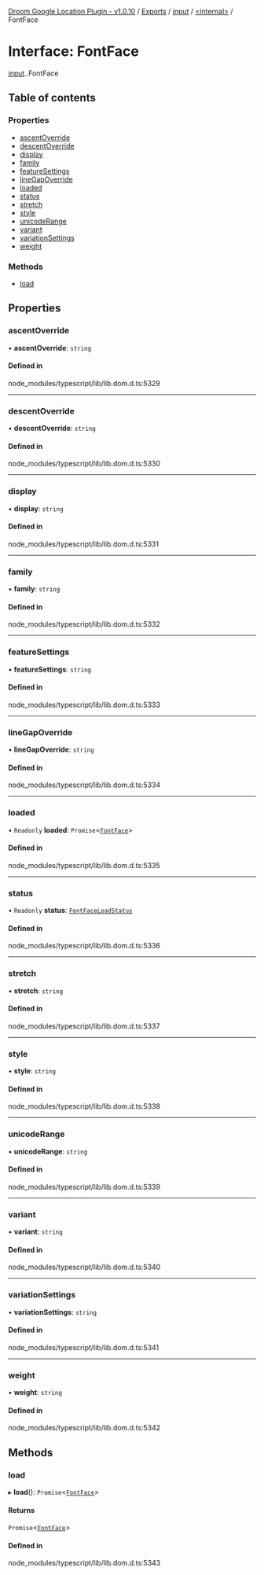[Droom Google Location Plugin - v1.0.10](../README.md) / [Exports](../modules.md) / [input](../modules/input.md) / [<internal\>](../modules/input._internal_.md) / FontFace

# Interface: FontFace

[input](../modules/input.md).[<internal>](../modules/input._internal_.md).FontFace

## Table of contents

### Properties

- [ascentOverride](input._internal_.FontFace.md#ascentoverride)
- [descentOverride](input._internal_.FontFace.md#descentoverride)
- [display](input._internal_.FontFace.md#display)
- [family](input._internal_.FontFace.md#family)
- [featureSettings](input._internal_.FontFace.md#featuresettings)
- [lineGapOverride](input._internal_.FontFace.md#linegapoverride)
- [loaded](input._internal_.FontFace.md#loaded)
- [status](input._internal_.FontFace.md#status)
- [stretch](input._internal_.FontFace.md#stretch)
- [style](input._internal_.FontFace.md#style)
- [unicodeRange](input._internal_.FontFace.md#unicoderange)
- [variant](input._internal_.FontFace.md#variant)
- [variationSettings](input._internal_.FontFace.md#variationsettings)
- [weight](input._internal_.FontFace.md#weight)

### Methods

- [load](input._internal_.FontFace.md#load)

## Properties

### ascentOverride

• **ascentOverride**: `string`

#### Defined in

node_modules/typescript/lib/lib.dom.d.ts:5329

___

### descentOverride

• **descentOverride**: `string`

#### Defined in

node_modules/typescript/lib/lib.dom.d.ts:5330

___

### display

• **display**: `string`

#### Defined in

node_modules/typescript/lib/lib.dom.d.ts:5331

___

### family

• **family**: `string`

#### Defined in

node_modules/typescript/lib/lib.dom.d.ts:5332

___

### featureSettings

• **featureSettings**: `string`

#### Defined in

node_modules/typescript/lib/lib.dom.d.ts:5333

___

### lineGapOverride

• **lineGapOverride**: `string`

#### Defined in

node_modules/typescript/lib/lib.dom.d.ts:5334

___

### loaded

• `Readonly` **loaded**: `Promise`<[`FontFace`](../modules/input._internal_.md#fontface)\>

#### Defined in

node_modules/typescript/lib/lib.dom.d.ts:5335

___

### status

• `Readonly` **status**: [`FontFaceLoadStatus`](../modules/input._internal_.md#fontfaceloadstatus)

#### Defined in

node_modules/typescript/lib/lib.dom.d.ts:5336

___

### stretch

• **stretch**: `string`

#### Defined in

node_modules/typescript/lib/lib.dom.d.ts:5337

___

### style

• **style**: `string`

#### Defined in

node_modules/typescript/lib/lib.dom.d.ts:5338

___

### unicodeRange

• **unicodeRange**: `string`

#### Defined in

node_modules/typescript/lib/lib.dom.d.ts:5339

___

### variant

• **variant**: `string`

#### Defined in

node_modules/typescript/lib/lib.dom.d.ts:5340

___

### variationSettings

• **variationSettings**: `string`

#### Defined in

node_modules/typescript/lib/lib.dom.d.ts:5341

___

### weight

• **weight**: `string`

#### Defined in

node_modules/typescript/lib/lib.dom.d.ts:5342

## Methods

### load

▸ **load**(): `Promise`<[`FontFace`](../modules/input._internal_.md#fontface)\>

#### Returns

`Promise`<[`FontFace`](../modules/input._internal_.md#fontface)\>

#### Defined in

node_modules/typescript/lib/lib.dom.d.ts:5343

